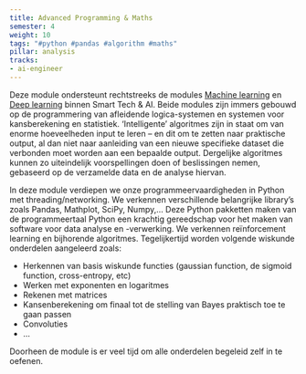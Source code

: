 ```yaml
---
title: Advanced Programming & Maths
semester: 4
weight: 10
tags: "#python #pandas #algorithm #maths"
pillar: analysis
tracks:
- ai-engineer
---
```


Deze module ondersteunt rechtstreeks de modules <a class="js-module-link" href="/programma/machine-learning/">Machine learning</a> en <a class="js-module-link" href="/programma/deep-learning/">Deep learning</a> binnen Smart Tech & AI. Beide modules zijn immers gebouwd op de programmering van afleidende logica-systemen en systemen voor kansberekening en statistiek. ‘Intelligente’ algoritmes zijn in staat om van enorme hoeveelheden input te leren – en dit om te zetten naar praktische output, al dan niet naar aanleiding van een nieuwe specifieke dataset die verbonden moet worden aan een bepaalde output. Dergelijke algoritmes kunnen zo uiteindelijk voorspellingen doen of beslissingen nemen, gebaseerd op de verzamelde data en de analyse hiervan.

In deze module verdiepen we onze programmeervaardigheden in Python met threading/networking. We verkennen verschillende belangrijke library’s zoals Pandas, Mathplot, SciPy, Numpy,… Deze Python pakketten maken van de programmeertaal Python een krachtig gereedschap voor het maken van software voor data analyse en -verwerking. We verkennen reïnforcement learning en bijhorende algoritmes.
Tegelijkertijd worden volgende wiskunde onderdelen aangeleerd zoals:

- Herkennen van basis wiskunde functies (gaussian function, de sigmoid function, cross-entropy, etc)
- Werken met exponenten en logaritmes 
- Rekenen met matrices 
- Kansenberekening om finaal tot de stelling van Bayes praktisch toe te gaan passen
- Convoluties
- ...

Doorheen de module is er veel tijd om alle onderdelen begeleid zelf in te oefenen. 
